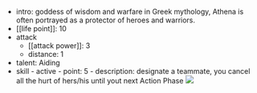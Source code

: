 - intro: goddess of wisdom and warfare in Greek mythology, Athena is often portrayed as a protector of heroes and warriors.
- [[life point]]: 10
- attack
  - [[attack power]]: 3
  - distance: 1
- talent: Aiding
- skill - active - point: 5 - description: designate a teammate, you cancel all the hurt of hers/his until yout next Action Phase
  ![](https://imgsa.baidu.com/forum/w%3D580/sign=8ba4d7daa1c379317d688621dbc5b784/cadb88510fb30f24b1f3f9dfc695d143ac4b0357.jpg)
